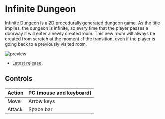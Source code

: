 # Infinite Dungeon

Infinite Dungeon is a 2D procedurally generated dungeon game.
As the title implies, the dungeon is infinite, so every time that the player passes a doorway it will enter a newly created room. 
This new room will always be created from scratch at the moment of the transition, even if the player is going back to a previously visited room.

![preview](https://raw.githubusercontent.com/azarrias/l2d-infinite-dungeon/master/preview.gif "Preview animated gif")

* [Latest release](https://github.com/azarrias/l2d-infinite-dungeon/releases/latest).

## Controls

Action | PC (mouse and keyboard) 
------ | ----------------------- 
Move   | Arrow keys              
Attack | Space bar               
